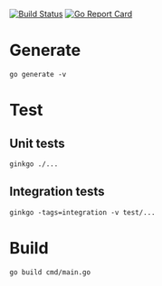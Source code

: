 [![Build Status](https://github.com/ezh/wireguard-grpc/actions/workflows/go/badge.svg)](https://github.com/ezh/wireguard-grpc/actions?query=workflow%3Ago)
[![Go Report Card](https://goreportcard.com/badge/github.com/ezh/wireguard-grpc)](https://goreportcard.com/report/github.com/ezh/wireguard-grpc)

# Generate

`go generate -v`

# Test

## Unit tests

`ginkgo ./...`

## Integration tests

`ginkgo -tags=integration -v test/...`

# Build

`go build cmd/main.go`
